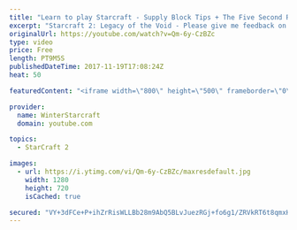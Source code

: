 ```yaml
---
title: "Learn to play Starcraft - Supply Block Tips + The Five Second Rule (Basic Guide & Tutorial)"
excerpt: "Starcraft 2: Legacy of the Void - Please give me feedback on this general video style/commentary, hopefully it helps you guys out!  Can very easily make more on different concepts if it is the right direction!  Sc2ReplayStats - http://www.sc2replaystats.com"
originalUrl: https://youtube.com/watch?v=Qm-6y-CzBZc
type: video
price: Free
length: PT9M5S
publishedDateTime: 2017-11-19T17:08:24Z
heat: 50

featuredContent: "<iframe width=\"800\" height=\"500\" frameborder=\"0\" src=\"https://www.youtube.com/embed/Qm-6y-CzBZc\" allow=\"accelerometer; autoplay; encrypted-media; gyroscope; picture-in-picture\" allowfullscreen></iframe>"

provider:
  name: WinterStarcraft
  domain: youtube.com

topics:
  - StarCraft 2

images:
  - url: https://i.ytimg.com/vi/Qm-6y-CzBZc/maxresdefault.jpg
    width: 1280
    height: 720
    isCached: true

secured: "VY+3dFCe+P+ihZrRisWLLBb28m9AbQ5BLvJuezRGj+fo6g1/ZRVkRT6t8qmxHHh1xHAHQCiVRk3YJuGN4guvDQpAdkn5lNJKl+YgTDg7UyWJPFUzHM6U4yiXJO4WlCAc2llGEwJad5DsUghtyLPtVEE6ClB4ztxRlVpUZv2TGNUbza5/Ycx3PXO1csFcsUHBjYJa5+4ac9ASFiYUqi4xgXwNrqPIdf0GnqKfHPBV2dolOS2ui1MpyugaxvK53eTcneZkoWX4v1BNuZ55ZR92SdtUUTIpo6GVrkpYINc9p+2P4E91cWKXEsdhUDkEDUdBvGMcYSvTOvhcLc4BFmMQ7hiJgBRlIje4RpHLrkRQwA1kQPa+1HlVgaH5bMgeC3T8zrSfbW7Z/X86xwym58Bh+9NN0Jj9pIxZdQoVlaj0K18=;qfX8WS7oI/rSr54xuV9IQQ=="
---
```



